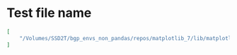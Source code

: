 # Test file name

```json
[
    "/Volumes/SSD2T/bgp_envs_non_pandas/repos/matplotlib_7/lib/matplotlib/tests/test_colors.py"
]
```
